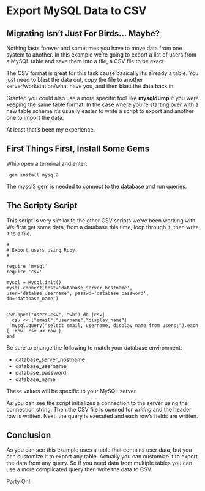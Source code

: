 # Export MySQL Data to CSV

## Migrating Isn’t Just For Birds… Maybe?

Nothing lasts forever and sometimes you have to move data from one system to another.  In this example we’re going to export a list of users from a MySQL table and save them into a file, a CSV file to be exact.

The CSV format is great for this task cause basically it’s already a table.  You just need to blast the data out, copy the file to another server/workstation/what have you, and then blast the data back in.

Granted you could also use a more specific tool like **mysqldump** if you were keeping the same table format.  In the case where you’re starting over with a new table schema it’s usually easier to write a script to export and another one to import the data.  

At least that’s been my experience.

## First Things First, Install Some Gems

Whip open a terminal and enter:

```
 gem install mysql2
```

The [mysql2](https://github.com/brianmario/mysql2) gem is needed to connect to the database and run queries.  

## The Scripty Script

This script is very similar to the other CSV scripts we’ve been working with.  We first get some data, from a database this time, loop through it, then write it to a file.

```
#
# Export users using Ruby.
#

require 'mysql'
require 'csv'

mysql = Mysql.init()
mysql.connect(host='database_server_hostname', user='databse_username', passwd='database_password', db='database_name')


CSV.open("users.csv", "wb") do |csv|
  csv << ["email","username","display_name"]
  mysql.query("select email, username, display_name from users;").each { |row| csv << row }
end
```

Be sure to change the following to match your database environment:

* database_server_hostname
* database_username
* database_password
* database_name

These values will be specific to your MySQL server.

As you can see the script initializes a connection to the server using the connection string.  Then the CSV file is opened for *writing* and the header row is written.  Next, the query is executed and each row’s fields are written.  

## Conclusion

As you can see this example uses a table that contains user data, but you can customize it to export any table.  Actually you can customize it to export the data from any query.  So if you need data from multiple tables you can use a more complicated query then write the data to CSV.

Party On!